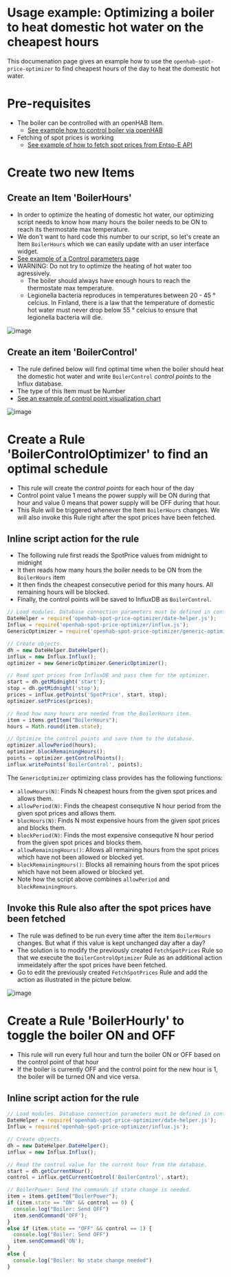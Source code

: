 # Usage example: Optimizing a boiler to heat domestic hot water on the cheapest hours
This documenation page gives an example how to use the `openhab-spot-price-optimizer` to find cheapest hours of the day to heat the domestic hot water.

# Pre-requisites
- The boiler can be controlled with an openHAB Item.
  - [See example how to control boiler via openHAB](./Boiler-example.md)
- Fetching of spot prices is working
  - [See example of how to fetch spot prices from Entso-E API](./Entso-E-example.md)
 
# Create two new Items

## Create an Item 'BoilerHours'
- In order to optimize the heating of domestic hot water, our optimizing script needs to know how many hours the boiler needs to be ON to reach its thermostate max temperature.
- We don't want to hard code this number to our script, so let's create an Item `BoilerHours` which we can easily update with an user interface widget.
- [See example of a Control parameters page](./Control-parameters-UI-example.md)
- WARNING: Do not try to optimize the heating of hot water too agressively.
  - The boiler should always have enough hours to reach the thermostate max temperature.
  - Legionella bacteria reproduces in temperatures between 20 - 45 ° celcius. In Finland, there is a law that the temperature of domestic hot water must never drop below 55 ° celcius to ensure that legionella bacteria will die.
  
![image](https://github.com/masipila/openhab-spot-price-optimizer/assets/20110757/fc0e1cdc-dc44-4dc5-a0b4-55c07342fd65)

## Create an item 'BoilerControl'
- The rule defined below will find optimal time when the boiler should heat the domestic hot water and write `BoilerControl` _control points_ to the Influx database.
- The type of this Item must be Number
- [See an example of control point visualization chart](./Control-point-visualization.md)

![image](boiler-control-item.png)

# Create a Rule 'BoilerControlOptimizer' to find an optimal schedule
- This rule will create the _control points_ for each hour of the day
- Control point value 1 means the power supply will be ON during that hour and value 0 means that power supply will be OFF during that hour.
- This Rule will be triggered whenever the Item `BoilerHours` changes. We will also invoke this Rule right after the spot prices have been fetched.

## Inline script action for the rule
- The following rule first reads the SpotPrice values from midnight to midnight
- It then reads how many hours the boiler needs to be ON from the `BoilerHours` item
- It then finds the cheapest consecutive period for this many hours. All remaining hours will be blocked.
- Finally, the control points will be saved to InfluxDB as `BoilerControl`.

```Javascript
// Load modules. Database connection parameters must be defined in config.js.
DateHelper = require('openhab-spot-price-optimizer/date-helper.js');
Influx = require('openhab-spot-price-optimizer/influx.js');
GenericOptimizer = require('openhab-spot-price-optimizer/generic-optimizer.js');

// Create objects.
dh = new DateHelper.DateHelper();
influx = new Influx.Influx();
optimizer = new GenericOptimizer.GenericOptimizer();

// Read spot prices from InfluxDB and pass them for the optimizer.
start = dh.getMidnight('start');
stop = dh.getMidnight('stop');
prices = influx.getPoints('SpotPrice', start, stop);
optimizer.setPrices(prices);

// Read how many hours are needed from the BoilerHours item.
item = items.getItem("BoilerHours");
hours = Math.round(item.state);

// Optimize the control points and save them to the database.
optimizer.allowPeriod(hours);
optimizer.blockRemainingHours();
points = optimizer.getControlPoints();
influx.writePoints('BoilerControl', points);
```

The `GenericOptimizer` optimizing class provides has the following functions:
- `allowHours(N)`: Finds N cheapest hours from the given spot prices and allows them.
- `allowPeriod(N)`: Finds the cheapest consequtive N hour period from the given spot prices and allows them.
- `blocHours(N)`: Finds N most expensive hours from the given spot prices and blocks them.
- `blockPeriod(N)`: Finds the most expensive consequtive N hour period from the given spot prices and blocks them.
- `allowRemainingHours()`: Allows all remaining hours from the spot prices which have not been allowed or blocked yet.
- `blockRemainingHours()`: Blocks all remaining hours from the spot prices which have not been allowed or blocked yet.
- Note how the script above combines `allowPeriod` and `blockRemainingHours`.

## Invoke this Rule also after the spot prices have been fetched
- The rule was defined to be run every time after the item `BoilerHours` changes. But what if this value is kept unchanged day after a day?
- The solution is to modify the previously created `FetchSpotPrices` Rule so that we execute the `BoilerControlOptimizer` Rule as an additional action immeidately after the spot prices have been fetched.
- Go to edit the previously created `FetchSpotPrices` Rule and add the action as illustrated in the picture below.

![image](fetch-spot-price-execute-boiler-optimization.png)

# Create a Rule 'BoilerHourly' to toggle the boiler ON and OFF
- This rule will run every full hour and turn the boiler ON or OFF based on the control point of that hour
- If the boiler is currently OFF and the control point for the new hour is 1, the boiler will be turned ON and vice versa.

## Inline script action for the rule
```Javascript
// Load modules. Database connection parameters must be defined in config.js.
DateHelper = require('openhab-spot-price-optimizer/date-helper.js');
Influx = require('openhab-spot-price-optimizer/influx.js');

// Create objects.
dh = new DateHelper.DateHelper();
influx = new Influx.Influx();

// Read the control value for the current hour from the database.
start = dh.getCurrentHour();
control = influx.getCurrentControl('BoilerControl', start);

// BoilerPower: Send the commands if state change is needed.
item = items.getItem("BoilerPower");
if (item.state == "ON" && control == 0) {
  console.log("Boiler: Send OFF")
  item.sendCommand('OFF');
}
else if (item.state == "OFF" && control == 1) {
  console.log("Boiler: Send OFF")
  item.sendCommand('ON');
}
else {
  console.log("Boiler: No state change needed")  
}
```
